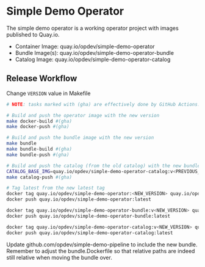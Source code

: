 # Simple Demo Operator

The simple demo operator is a working operator project with images
published to Quay.io.

- Container Image: quay.io/opdev/simple-demo-operator
- Bundle Image(s): quay.io/opdev/simple-demo-operator-bundle
- Catalog Image: quay.io/opdev/simple-demo-operator-catalog

## Release Workflow
Change `VERSION` value in Makefile

```bash
# NOTE: tasks marked with (gha) are effectively done by GitHub Actions.

# Build and push the operator image with the new version 
make docker-build #(gha)
make docker-push #(gha)

# Build and push the bundle image with the new version
make bundle 
make bundle-build #(gha)
make bundle-push #(gha)

# Build and push the catalog (from the old catalog) with the new bundle
CATALOG_BASE_IMG=quay.io/opdev/simple-demo-operator-catalog:v<PREVIOUS_VERSION_TAG> make catalog-build #(gha)
make catalog-push #(gha)

# Tag latest from the new latest tag
docker tag quay.io/opdev/simple-demo-operator:<NEW_VERSION> quay.io/opdev/simple-demo-operator:latest
docker push quay.io/opdev/simple-demo-operator:latest

docker tag quay.io/opdev/simple-demo-operator-bundle:v<NEW_VERSION> quay.io/opdev/simple-demo-operator-bundle:latest
docker push quay.io/opdev/simple-demo-operator-bundle:latest

docker tag quay.io/opdev/simple-demo-operator-catalog:v<NEW_VERSION> quay.io/opdev/simple-demo-operator-catalog:latest
docker push quay.io/opdev/simple-demo-operator-catalog:latest
```

Update github.com/opdev/simple-demo-pipeline to include the new bundle. Remember
to adjust the bundle.Dockerfile so that relative paths are indeed still relative
when moving the bundle over.
